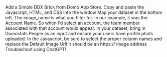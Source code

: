 Add a Simple DDX Brick from Domo App Store.
Copy and paste the Javascript, HTML, and CSS into the window
Map your dataset in the bottom left. The image_name is what you filter for. In our example, it was the Account Name. So when I'd select an account, the team member associated with that account would appear. 
In your dataset, bring in Domostats.People as an input and ensure your users have profile phots uploaded. 
In the Javascript, be sure to select the proper column names and replace the Default Image Url! It should be an https:// image address
Troubleshoot using ChatGPT!
